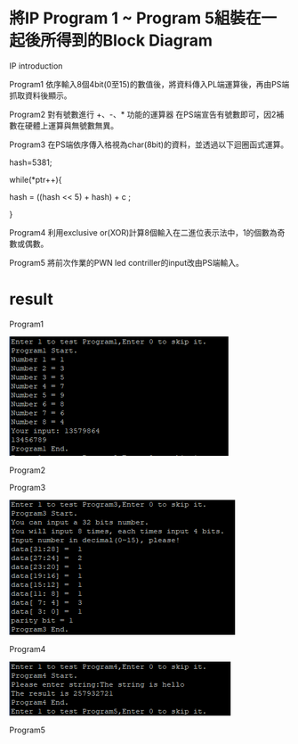 # 將IP Program 1 ~ Program 5組裝在一起後所得到的Block Diagram

IP introduction

Program1
依序輸入8個4bit(0至15)的數值後，將資料傳入PL端運算後，再由PS端抓取資料後顯示。

Program2
對有號數進行 +、-、* 功能的運算器
在PS端宣告有號數即可，因2補數在硬體上運算與無號數無異。

Program3
在PS端依序傳入格視為char(8bit)的資料，並透過以下迴圈函式運算。

hash=5381;

while(*ptr++){

hash = ((hash << 5) + hash) + c ; 

}

Program4
利用exclusive or(XOR)計算8個輸入在二進位表示法中，1的個數為奇數或偶數。

Program5
將前次作業的PWN led contriller的input改由PS端輸入。

# result

Program1

![image](https://github.com/FPGAGROUP2/2019_FPGA_Design_Group2/blob/master/Lab04/img/Program1.PNG)

Program2

Program3

![image](https://github.com/FPGAGROUP2/2019_FPGA_Design_Group2/blob/master/Lab04/img/Program3.PNG)

Program4

![image](https://github.com/FPGAGROUP2/2019_FPGA_Design_Group2/blob/master/Lab04/img/Program4.PNG)

Program5

